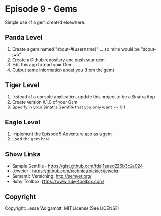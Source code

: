 Episode 9 - Gems
=====================

Simple use of a gem created elsewhere.

Panda Level
-----------

1. Create a gem named "about-#{username}" ... so mine would be "about-jwo"
2. Create a Github repository and push your gem
3. Edit this app to load your Gem
4. Output some information about you (from the gem)

Tiger Level
-----------

1. Instead of a console application, update this project to be a Sinatra App
2. Create version 0.1.0 of your Gem
3. Specify in your Sinatra Gemfile that you only want ~> 0.1

Eagle Level
-----------

1. Implement the Episode 5 Adventure app as a gem
2. Load the gem here

Show Links
----------

* Sample Gemfile - https://gist.github.com/fda11aeed226b3c2a024
* Jeweler - https://github.com/technicalpickles/jeweler
* Semantic Versioning: http://semver.org/
* Ruby Toolbox: https://www.ruby-toolbox.com/

Copyright
---------

Copyright: Jesse Wolgamott, MIT License (See LICENSE)
